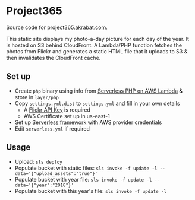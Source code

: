 # Project365

Source code for [project365.akrabat.com][1].

This static site displays my photo-a-day picture for each day of the year. It is hosted
on S3 behind CloudFront. A Lambda/PHP function fetches the photos from Flickr and generates
a static HTML file that it uploads to S3 & then invalidates the CloudFront cache.


## Set up

* Create `php` binary using info from [Serverless PHP on AWS Lambda][2] & store in `layer/php`
* Copy `settings.yml.dist` to `settings.yml` and fill in your own details
    * A [Flickr API Key][3] is required
    * AWS Certificate set up in us-east-1
* Set up [Serverless framework][4] with AWS provider credentials
* Edit `serverless.yml` if required

## Usage

* Upload: `sls deploy`
* Populate bucket with static files: `sls invoke -f update -l --data='{"upload_assets":"true"}'`
* Populate bucket with year file: `sls invoke -f update -l --data='{"year":"2018"}'`
* Populate bucket with this year's file: `sls invoke -f update -l`


[1]: https://project365.akrabat.com
[2]: https://akrabat.com/serverless-php-on-aws-lambda/
[3]: https://www.flickr.com/services/api/misc.api_keys.html
[4]: https://serverless.com/framework/docs/providers/aws/guide/quick-start/
